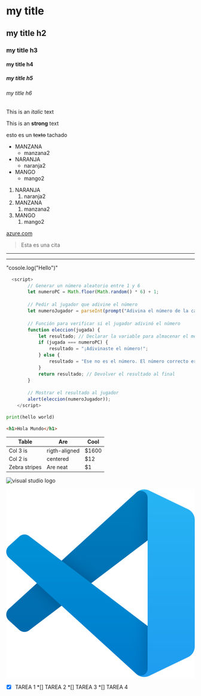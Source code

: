<!--encabezados-HEADINGS -->

# my title
## my title h2
### my title h3
#### my title h4
##### my title h5
###### my title h6

<!--PARA TEXTO ITALICO-->
This is an *italic* text

<!--PARA TEXTO EN NEGRITA-->
This is an **strong** text

<!--PARA TEXTO EN TACHADO-->
esto es un ~~texto~~ tachado

<!--PARA LISTAS DESORDENADAS UL-->
* MANZANA
    * manzana2
* NARANJA
    * naranja2
* MANGO
    * mango2

<!--PARA LISTAS ORDENADAS -->
1. NARANJA
    1. naranja2
2. MANZANA
    1. manzana2
3. MANGO
    1. mango2


<!--PARA GENERAR ENLACES -->
[azure.com](https://dev.azure.com/sancolombia/callcenter/_sprints/taskboard/callcenter%20Team/callcenter/Sprint%201)

<!--PARA GENERAR CITAS -->

> Esta es una cita

<!--PARA GENERAR UNA LINEA DIVISORA U HORIZONTAL O UNA ETIQUETA HR EN HTML-->

---
---

<!--PARA GENERAR CODIGO PARA UNA PUBLICACION EN UN BLOG-->
"cosole.log("Hello")"

```javascript
  <script>
        // Generar un número aleatorio entre 1 y 6
        let numeroPC = Math.floor(Math.random() * 6) + 1;

        // Pedir al jugador que adivine el número
        let numeroJugador = parseInt(prompt("Adivina el número de la cara del dado (entre 1 y 6)"));

        // Función para verificar si el jugador adivinó el número
        function eleccion(jugada) {
            let resultado; // Declarar la variable para almacenar el mensaje
            if (jugada === numeroPC) {
                resultado = "¡Adivinaste el número!";
            } else {
                resultado = "Ese no es el número. El número correcto era " + numeroPC + ".";
            }
            return resultado; // Devolver el resultado al final
        }

        // Mostrar el resultado al jugador
        alert(eleccion(numeroJugador));
    </script>

```

```python
print(hello world)
```

```html
<h1>Hola Mundo</h1>
```

<!--PARA GENERAR TABLAS CON COLUMNAS Y CELDAS-->

| Table         | Are           | Cool   |
|---------------|---------------|--------|
| Col 3 is      | rigth-aligned |  $1600 |
| Col 2 is      | centered      |     $12|
| Zebra stripes | Are neat      |      $1|


<!--PARA GENERAR IMAGENES O LLAMAR ENLACES-->
![visual studio logo](https://encrypted-tbn0.gstatic.com/images?q=tbn:ANd9GcTebRBzJhW1BDg-1D9keKRb3e0GXVBUBI1ORA&s)

![visual studio logo](vscode.png)


<!--GITHUB MARKDOWN-->

*[X] TAREA 1 <!--la X significa TO DO-->
*[] TAREA 2 <!--tarea no esta realiada-->
*[] TAREA 3
*[] TAREA 4
